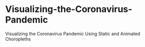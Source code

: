 # Visualizing-the-Coronavirus-Pandemic
Visualizing the Coronavirus Pandemic Using Static and Animated Choropleths
